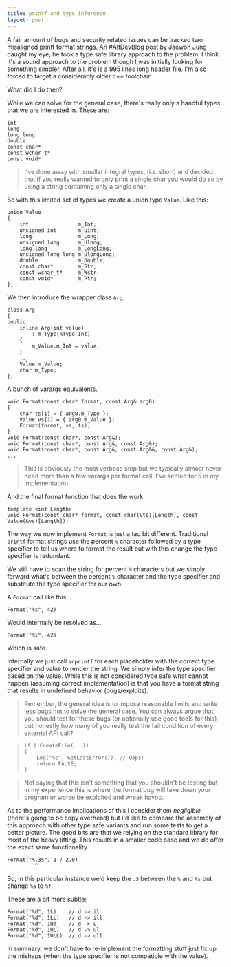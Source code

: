 ```yaml
---
title: printf and type inference
layout: post
---
```


A fair amount of bugs and security related issues can be tracked two misaligned printf format strings. An #AltDevBlog [post](http://www.altdevblogaday.com/2013/04/13/a-fast-type-safe-minimal-string-formatting-library-miniformat/) by Jaewon Jung caught my eye, he took a type safe library approach to the problem. I think it's a sound approach to the problem though I was initially looking for something simpler. After all, it's is a 995 lines long [header file](https://github.com/c42f/tinyformat/blob/master/tinyformat.h). I'm also forced to target a considerably older c++ toolchain.

What did I do then?

While we can solve for the general case, there's really only a handful types that we are interested in. These are:

    int
    long
    long long
    double
    const char*
    const wchar_t*
    const void*

> I've done away with smaller integral types, (i.e. short) and decided that if you really wanted to only print a single char you would do so by using a string containing only a single char.

So with this limited set of types we create a union type `Value`. Like this:

    union Value 
	{
		int                m_Int;
		unsigned int       m_Uint;
		long               m_Long;
		unsigned long      m_Ulong;
		long long          m_LongLong;
		unsigned long long m_UlongLong;
		double             m_Double;
		const char*        m_Str;
		const wchar_t*     m_Wstr;
		const void*        m_Ptr;
	};
	
We then introduce the wrapper class `Arg`.

    class Arg 
    {
    public:
        inline Arg(int value)
            : m_Type(kType_Int) 
        {
    		m_Value.m_Int = value;
    	}
    	...
    	Value m_Value;
    	char m_Type;
	};

A bunch of varargs equivalents.

    void Format(const char* format, const Arg& arg0)
    {
        char ts[1] = { arg0.m_Type };
        Value vs[1] = { arg0.m_Value };
        Format(format, vs, ts);
    }
    void Format(const char*, const Arg&);
    void Format(const char*, const Arg&, const Arg&);
    void Format(const char*, const Arg&, const Arg&&, const Arg&);
    ...
    
> This is obviously the most verbose step but we typically almost never need more than a few varargs per format call. I've settled for 5 in my implementation.
    
And the final format function that does the work:

    template <int Length>
    void Format(const char* format, const char(&ts)[Length], const Value(&vs)[Length]);
        
The way we now implement `Format` is just a tad bit different. Traditional `printf` format strings use the percent `%` character followed by a type specifier to tell us where to format the result but with this change the type specifier is redundant.

We still have to scan the string for percent `%` characters but we simply forward what's between the percent `%` character and the type specifier and substitute the type specifier for our own.

A `Format` call like this...

    Format("%s", 42)
    
Would internally be resolved as...

    Format("%i", 42)
    
Which is safe.
    
Internally we just call `snprintf` for each placeholder with the correct type specifier and value to render the string. We simply infer the type specifier based on the value. While this is not considered type safe what cannot happen (assuming correct implementation) is that you have a format string that results in undefined behavior (bugs/exploits).

> Remember, the general idea is to impose reasonable limits and write less bugs not to solve the general case. You can always argue that you should test for these bugs (or optionally use good tools for this) but honestly how many of you really test the fail condition of every external API call?

>     if (!CreateFile(...))
>     {
>         Log("%s", GetLastError()); // Oops!
>         return FALSE;
>     }

> Not saying that this isn't something that you shouldn't be testing but in my experience this is where the format bug will take down your program or worse be exploited and wreak havoc.

As to the performance implications of this I consider them *negligible* (there's going to be copy overhead) but I'd like to compare the assembly of this approach with other type safe variants and run some tests to get a better picture. The good bits are that we relying on the standard library for most of the heavy lifting. This results in a smaller code base and we do offer the exact same functionality.

    Format("%.3s", 1 / 2.0)
             ^
So, in this particular instance we'd keep the `.3` between the `%` and `%s` but change `%s` to `%f`.

These are a bit more subtle:

    Format("%d", 1L)    // d -> il
    Format("%d", 1LL)   // d -> ill
    Format("%d", 1U)    // d -> u
    Format("%d", 1UL)   // d -> ul
    Format("%d", 1ULL)  // d -> ull

In summary, we don't have to re-implement the formatting stuff just fix up the mishaps (when the type specifier is not compatible with the value).

